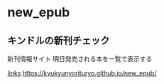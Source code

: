 # new_epub
## キンドルの新刊チェック
新刊情報サイト
 明日発売される本を一覧で表示する
 
[links](https://kyukyunyorituryo.github.io/new_epub/)
https://kyukyunyorituryo.github.io/new_epub/

